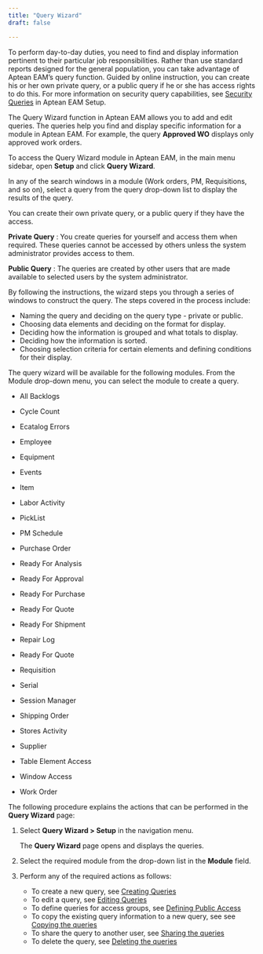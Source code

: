 ```yaml
---
title: "Query Wizard"
draft: false

---
```

To perform day-to-day duties, you need to find and display information pertinent to their particular job responsibilities. Rather than use standard reports designed for the general population, you can take advantage of
Aptean EAM’s query function. Guided by online instruction, you can create his or her own private query, or a public query if he or she has access rights to do this. For more information on security query capabilities, see [Security Queries](Security-and-Settings-for-Query-Wizard.md) in Aptean
EAM Setup.

The Query Wizard function in Aptean EAM allows you to add and edit queries.
The queries help you find and display specific information for a module in Aptean EAM. For example, the query **Approved WO** displays only approved work orders.

To access the Query Wizard module in Aptean EAM, in the main menu sidebar, open **Setup** and click **Query Wizard**.

In any of the search windows in a module (Work orders, PM, Requisitions, and so on), select a query from the query drop-down list to display the results of the query.

You can create their own private query, or a public query if they have the access.

**Private Query** : You create queries for yourself and access them when required. These queries cannot be accessed by others unless the system administrator provides access to them.

**Public Query** : The queries are created by other users that are made available to selected users by the system administrator.

By following the instructions, the wizard steps you through a series of
windows to construct the query. The steps covered in the process include:

  * Naming the query and deciding on the query type - private or public. 
  * Choosing data elements and deciding on the format for display. 
  * Deciding how the information is grouped and what totals to display. 
  * Deciding how the information is sorted. 
  * Choosing selection criteria for certain elements and defining conditions for their display. 

The query wizard will be available for the following modules. From the Module drop-down menu, you can select the module to create a query.

  * All Backlogs

  * Cycle Count

  * Ecatalog Errors

  * Employee

  * Equipment

  * Events

  * Item

  * Labor Activity

  * PickList

  * PM Schedule

  * Purchase Order

  * Ready For Analysis

  * Ready For Approval

  * Ready For Purchase

  * Ready For Quote

  * Ready For Shipment

  * Repair Log

  * Ready For Quote

  * Requisition

  * Serial

  * Session Manager

  * Shipping Order

  * Stores Activity

  * Supplier

  * Table Element Access

  * Window Access

  * Work Order

The following procedure explains the actions that can be performed in the **Query Wizard** page:

  1. Select **Query Wizard > Setup** in the navigation menu. 

      The **Query Wizard** page opens and displays the queries.

  2. Select the required module from the drop-down list in the **Module** field.
  3. Perform any of the required actions as follows:
     * To create a new query, see [Creating Queries](Creating-Queries.md)
     * To edit a query, see [Editing Queries](Editing-Queries.md)
     * To define queries for access groups, see [Defining Public Access](Defining-Public-Access.md)
     * To copy the existing query information to a new query, see see [Copying the queries](Copying-the-Query.md)
     * To share the query to another user, see [Sharing the queries](Sharing-the-Query.md)
     * To delete the query, see [Deleting the queries](Deleting-the-Query.md)


